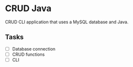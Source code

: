 # CRUD Java

CRUD CLI application that uses a MySQL database and Java.

## Tasks

 - [ ] Database connection
 - [ ] CRUD functions
 - [ ] CLI